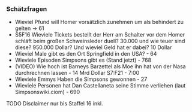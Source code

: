 ### Schätzfragen

- Wieviel Pfund will Homer vorsätzlich zunehmen um als behindert zu gelten -> 61
- S5F16 Wieviele Tickets bestellt der Herr am Schalter vor dem Homer schläft beim großen Schweinsleder duell? 30.000 und wie teuer sind diese? 950.000 Dollar? Und wieviel Geld hat er dabei? 10 Dollar
- Wieviel Male gibt es den Ort Springfield in den USA? - 64
- Wieviele Episoden Simpsons gibt es (Stand jetzt) - 768
- (VIDEO) Wie hoch ist Barneys Barzettel als Moe ihn hat von der Nasa durchrechnen lassen - 14 Mrd Dollar S7:F21 - 7:00
- Wieviele Emmys Haben die Simpsons gewonnen - 27
- Wieviele Personen hat Dan Castellaneta seine Stimme verliehen (laut Simpsonswiki.ciom) - 690  



TODO Disclaimer nur bis Staffel 16 inkl.
